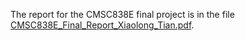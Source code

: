 The report for the CMSC838E final project is in the file [CMSC838E_Final_Report_Xiaolong_Tian.pdf](./CMSC838E_Final_Report_Xiaolong_Tian.pdf).
